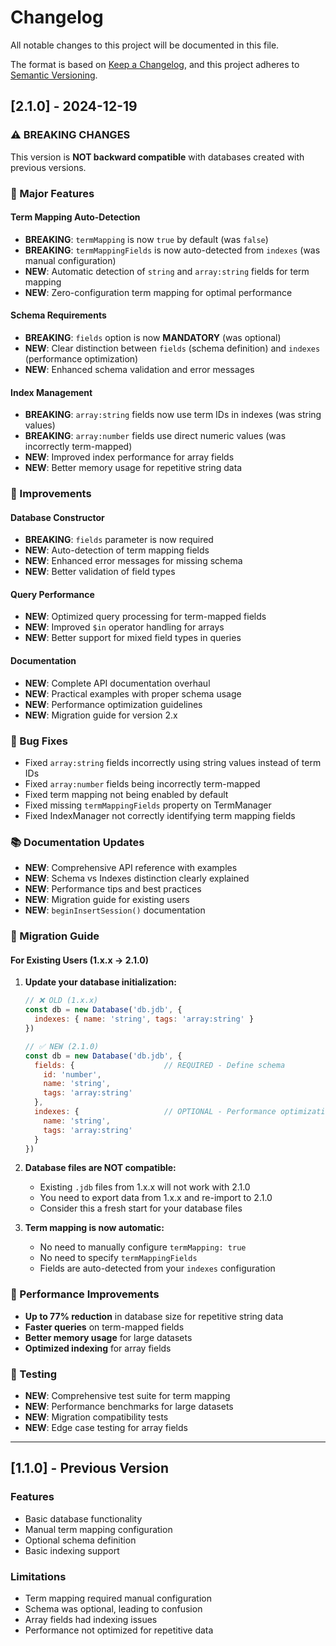 # Changelog

All notable changes to this project will be documented in this file.

The format is based on [Keep a Changelog](https://keepachangelog.com/en/1.0.0/),
and this project adheres to [Semantic Versioning](https://semver.org/spec/v2.0.0.html).

## [2.1.0] - 2024-12-19

### ⚠️ BREAKING CHANGES

This version is **NOT backward compatible** with databases created with previous versions.

### 🚀 Major Features

#### **Term Mapping Auto-Detection**

- **BREAKING**: `termMapping` is now `true` by default (was `false`)
- **BREAKING**: `termMappingFields` is now auto-detected from `indexes` (was manual configuration)
- **NEW**: Automatic detection of `string` and `array:string` fields for term mapping
- **NEW**: Zero-configuration term mapping for optimal performance

#### **Schema Requirements**

- **BREAKING**: `fields` option is now **MANDATORY** (was optional)
- **NEW**: Clear distinction between `fields` (schema definition) and `indexes` (performance optimization)
- **NEW**: Enhanced schema validation and error messages

#### **Index Management**

- **BREAKING**: `array:string` fields now use term IDs in indexes (was string values)
- **BREAKING**: `array:number` fields use direct numeric values (was incorrectly term-mapped)
- **NEW**: Improved index performance for array fields
- **NEW**: Better memory usage for repetitive string data

### 🔧 Improvements

#### **Database Constructor**

- **BREAKING**: `fields` parameter is now required
- **NEW**: Auto-detection of term mapping fields
- **NEW**: Enhanced error messages for missing schema
- **NEW**: Better validation of field types

#### **Query Performance**

- **NEW**: Optimized query processing for term-mapped fields
- **NEW**: Improved `$in` operator handling for arrays
- **NEW**: Better support for mixed field types in queries

#### **Documentation**

- **NEW**: Complete API documentation overhaul
- **NEW**: Practical examples with proper schema usage
- **NEW**: Performance optimization guidelines
- **NEW**: Migration guide for version 2.x

### 🐛 Bug Fixes

- Fixed `array:string` fields incorrectly using string values instead of term IDs
- Fixed `array:number` fields being incorrectly term-mapped
- Fixed term mapping not being enabled by default
- Fixed missing `termMappingFields` property on TermManager
- Fixed IndexManager not correctly identifying term mapping fields

### 📚 Documentation Updates

- **NEW**: Comprehensive API reference with examples
- **NEW**: Schema vs Indexes distinction clearly explained
- **NEW**: Performance tips and best practices
- **NEW**: Migration guide for existing users
- **NEW**: `beginInsertSession()` documentation

### 🔄 Migration Guide

#### **For Existing Users (1.x.x → 2.1.0)**

1. **Update your database initialization:**

   ```javascript
   // ❌ OLD (1.x.x)
   const db = new Database('db.jdb', {
     indexes: { name: 'string', tags: 'array:string' }
   })

   // ✅ NEW (2.1.0)
   const db = new Database('db.jdb', {
     fields: {                    // REQUIRED - Define schema
       id: 'number',
       name: 'string',
       tags: 'array:string'
     },
     indexes: {                   // OPTIONAL - Performance optimization
       name: 'string',
       tags: 'array:string'
     }
   })
   ```
2. **Database files are NOT compatible:**

   - Existing `.jdb` files from 1.x.x will not work with 2.1.0
   - You need to export data from 1.x.x and re-import to 2.1.0
   - Consider this a fresh start for your database files
3. **Term mapping is now automatic:**

   - No need to manually configure `termMapping: true`
   - No need to specify `termMappingFields`
   - Fields are auto-detected from your `indexes` configuration

### 🎯 Performance Improvements

- **Up to 77% reduction** in database size for repetitive string data
- **Faster queries** on term-mapped fields
- **Better memory usage** for large datasets
- **Optimized indexing** for array fields

### 🧪 Testing

- **NEW**: Comprehensive test suite for term mapping
- **NEW**: Performance benchmarks for large datasets
- **NEW**: Migration compatibility tests
- **NEW**: Edge case testing for array fields

---

## [1.1.0] - Previous Version

### Features

- Basic database functionality
- Manual term mapping configuration
- Optional schema definition
- Basic indexing support

### Limitations

- Term mapping required manual configuration
- Schema was optional, leading to confusion
- Array fields had indexing issues
- Performance not optimized for repetitive data
